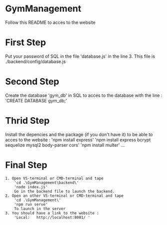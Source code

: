 # GymManagement

Follow this README to acces to the website 

# First Step 

Put your password of SQL in the file 'database.js' in the line 3. This file is ./backend/config/database.js

# Second Step 

Create the database 'gym_db' in SQL to acces to the database with the line : 'CREATE DATABASE gym_db;'

# Thrid Step 

Install the depencies and the package (if you don't have it) to be able to acces to the website : 
'npm install express'
'npm install express bcrypt sequelize mysql2 body-parser cors'
'npm install multer'
...

# Final Step 
    1. Open VS-terminal or CMD-terminal and tape 
        'cd .\GymManagement\backend\'
        'node index.js'
        Go in the backend file to launch the backend. 
    2. Open an other VS-terminal or CMD-terminal and tape
        'cd .\GymManagement\'
        'npm run serve'
        To launch in the server
    3. You should have a link to the website :
        'Local:   http://localhost:8081/ '
